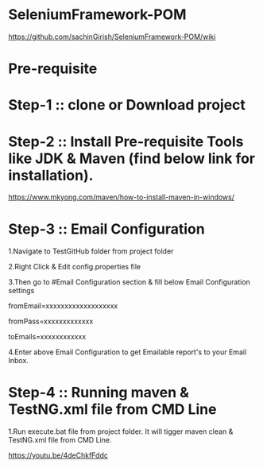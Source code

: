 # SeleniumFramework-POM

https://github.com/sachinGirish/SeleniumFramework-POM/wiki

# Pre-requisite

# Step-1 :: clone or Download project 


# Step-2 :: Install Pre-requisite Tools like JDK & Maven (find below link for installation).

https://www.mkyong.com/maven/how-to-install-maven-in-windows/


# Step-3 :: Email Configuration 

1.Navigate to TestGitHub folder from project folder

2.Right Click & Edit config.properties file

3.Then go to #Email Configuration section & fill below Email Configuration settings

fromEmail=xxxxxxxxxxxxxxxxxxx

fromPass=xxxxxxxxxxxxx

toEmails=xxxxxxxxxxxx

4.Enter above Email Configuration to get Emailable report's to your Email Inbox. 



# Step-4 :: Running maven & TestNG.xml file from CMD Line

1.Run execute.bat file from project folder. It will tigger maven clean & TestNG.xml file from CMD Line.

https://youtu.be/4deChkfFddc


